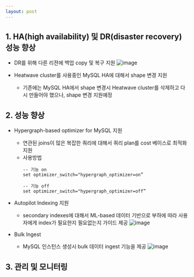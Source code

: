 ```yaml
---
layout: post
---
```


## 1. HA(high availability) 및 DR(disaster recovery) 성능 향상

- DR를 위해 다른 리젼에 백업 copy 및 복구 지원
![image](https://github.com/user-attachments/assets/9d31779f-bce7-43ad-9495-08f2cfb28ae8)

- Heatwave cluster를 사용중인 MySQL HA에 대해서 shape 변경 지원
  - 기존에는 MySQL HA에서 shape 변경시 Heatwave cluster를 삭제하고 다시 만들어야 했으나, shape 변경 지원예정

## 2. 성능 향상 

- Hypergraph-based optimizer for MySQL 지원
  - 연관된 joins이 많은 복잡한 쿼리에 대해서 쿼리 plan를 cost 베이스로 최적화 지원
  - 사용방법
    ```
    -- 기능 on
    set optimizer_switch="hypergraph_optimizer=on”

    -- 기능 off
    set optimizer_switch="hypergraph_optimizer=off”
    ```

- Autopilot Indexing 지원
  - secondary indexes에 대해서 ML-based 데이터 기반으로 부하에 따라 사용자에게 index가 필요한지 필요없는지 가이드 제공
  ![image](https://github.com/user-attachments/assets/fb2332dc-3182-41eb-bf63-a7fe8537bb68)

- Bulk Ingest
  - MySQL 인스턴스 생성시 bulk 데이터 ingest 기능을 제공
  ![image](https://github.com/user-attachments/assets/0f62bd45-c634-4515-bd78-e38c4ea1b29d)


## 3. 관리 및 모니터링

